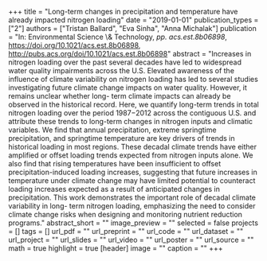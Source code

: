 +++
title = "Long-term changes in precipitation and temperature have already impacted nitrogen loading"
date = "2019-01-01"
publication_types = ["2"]
authors = ["Tristan Ballard", "Eva Sinha", "Anna Michalak"]
publication = "In: Environmental Science \\& Technology, _pp. acs.est.8b06898_, https://doi.org/10.1021/acs.est.8b06898, http://pubs.acs.org/doi/10.1021/acs.est.8b06898"
abstract = "Increases in nitrogen loading over the past several decades have led to widespread water quality impairments across the U.S. Elevated awareness of the influence of climate variability on nitrogen loading has led to several studies investigating future climate change impacts on water quality. However, it remains unclear whether long- term climate impacts can already be observed in the historical record. Here, we quantify long-term trends in total nitrogen loading over the period 1987−2012 across the contiguous U.S. and attribute these trends to long-term changes in nitrogen inputs and climatic variables. We find that annual precipitation, extreme springtime precipitation, and springtime temperature are key drivers of trends in historical loading in most regions. These decadal climate trends have either amplified or offset loading trends expected from nitrogen inputs alone. We also find that rising temperatures have been insufficient to offset precipitation-induced loading increases, suggesting that future increases in temperature under climate change may have limited potential to counteract loading increases expected as a result of anticipated changes in precipitation. This work demonstrates the important role of decadal climate variability in long- term nitrogen loading, emphasizing the need to consider climate change risks when designing and monitoring nutrient reduction programs."
abstract_short = ""
image_preview = ""
selected = false
projects = []
tags = []
url_pdf = ""
url_preprint = ""
url_code = ""
url_dataset = ""
url_project = ""
url_slides = ""
url_video = ""
url_poster = ""
url_source = ""
math = true
highlight = true
[header]
image = ""
caption = ""
+++
